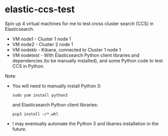 # elastic-ccs-test

Spin up 4 virtual machines for me to test cross cluster search (CCS) in Elasticsearch.
* VM node1 - Cluster 1 node 1
* VM node2 - Cluster 2 node 1
* VM nodekb - Kibana, connected to Cluster 1 node 1
* VM nodetest - With Elasticsearch Python client libraries and dependencies (to be manually installed), and some Python code to test CCS in Python.

Note: 
  * You will need to manually install Python 3:
  
    ```sudo yum install python3```
      
    and Elasticsearch Python client libraries: 
      
    ```pip3 install ~/*.whl```
  
  * I may eventually automate the Python 3 and libaries installation in the future.





